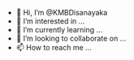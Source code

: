 - 👋 Hi, I’m @KMBDisanayaka
- 👀 I’m interested in ...
- 🌱 I’m currently learning ...
- 💞️ I’m looking to collaborate on ...
- 📫 How to reach me ...

<!---
KMBDisanayaka/KMBDisanayaka is a ✨ special ✨ repository because its `README.md` (this file) appears on your GitHub profile.
You can click the Preview link to take a look at your changes.
--->
